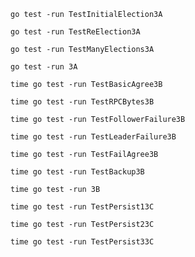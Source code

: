 

```shell
go test -run TestInitialElection3A
```

```shell
go test -run TestReElection3A
```

```shell
go test -run TestManyElections3A

```

```shell
go test -run 3A
```

```shell
time go test -run TestBasicAgree3B
```


```shell
time go test -run TestRPCBytes3B
```

```shell
time go test -run TestFollowerFailure3B
```

```shell
time go test -run TestLeaderFailure3B
```


```shell
time go test -run TestFailAgree3B
```

```shell
time go test -run TestBackup3B
```

```shell
time go test -run 3B
```

```shell
time go test -run TestPersist13C
```

```shell
time go test -run TestPersist23C
```

```shell
time go test -run TestPersist33C
```